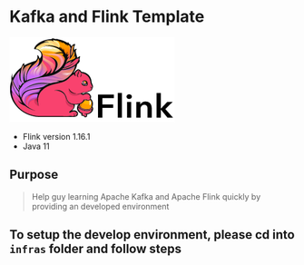 # Kafka and Flink Template
![img.png](images/img.png)
- Flink version 1.16.1
- Java 11

## Purpose
> Help guy learning Apache Kafka and Apache Flink quickly by providing an developed environment

## To setup the develop environment, please cd into `infras` folder and follow steps
